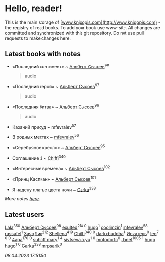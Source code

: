 # Hello, reader!
This is the main storage of [www.knigopis.com](http://www.knigopis.com) - the registry of read books.
To add your book use www-site. All changes are committed and synchronized with this git repository.
Do not use pull requests to make changes here.


## Latest books with notes
* «Последний континент» ~ [Альберт Сысоев](users/474/47446642-vkontakte)<sup>98</sup>
    > audio

* «Последний герой» ~ [Альберт Сысоев](users/474/47446642-vkontakte)<sup>97</sup>
    > audio

* «Последняя битва» ~ [Альберт Сысоев](users/474/47446642-vkontakte)<sup>96</sup>
    > audio

* Казачий присуд ~ [mfevralev](users/140/140966150-vkontakte)<sup>57</sup>

* В родных местах ~ [mfevralev](users/140/140966150-vkontakte)<sup>56</sup>

* «Серебряное кресло» ~ [Альберт Сысоев](users/474/47446642-vkontakte)<sup>95</sup>

* Соглашение 3 ~ [Chiffi](users/105/105831994080785626680-google)<sup>340</sup>

* «Интересные времена» ~ [Альберт Сысоев](users/474/47446642-vkontakte)<sup>102</sup>

* «Принц Каспиан» ~ [Альберт Сысоев](users/474/47446642-vkontakte)<sup>101</sup>

* Я надену платье цвета ночи ~ [Garka](users/115/115753719718250012620-google)<sup>338</sup>


_More notes [here](latest_books_with_notes.md)._


## Latest users
[Lala](users/761/76187635-vkontakte)<sup>350</sup> 
[Альберт Сысоев](users/474/47446642-vkontakte)<sup>98</sup> 
[exulted](users/100/100599204551896265722-google)<sup>218</sup> 
[](users/112/112452730042794139520-google)<sup>0</sup> 
[hugo](users/105/105063533945004840111-google)<sup>1</sup> 
[coolimzin](users/103/103740865919918334913-google)<sup>1</sup> 
[mfevralev](users/140/140966150-vkontakte)<sup>58</sup> 
[rassafel](users/101/101533900657595416506-google)<sup>1</sup> 
[ЗаяцЛис](users/112/112388384595246311466-google)<sup>212</sup> 
[Shellena](users/134/13413591548892934957-mailru)<sup>419</sup> 
[Chiffi](users/105/105831994080785626680-google)<sup>340</sup> 
[](users/112/112599544475740205056-google)<sup>0</sup> 
[darkxbuddha](users/115/115058436318443463985-google)<sup>4</sup> 
[Искатель](users/101/101980499685087277277-google)<sup>0</sup> 
[leo](users/106/106915386474260202605-google)<sup>7</sup> 
[](users/366/366598618-yandex)<sup>0</sup> 
[](users/108/108866662388308228322-google)<sup>0</sup> 
[4apa](users/117/117392596378069249667-google)<sup>170</sup> 
[](users/112/112183430504883294367-google)<sup>0</sup> 
[suhoff mary](users/117/117227278555818237332-google)<sup>1</sup> 
[](users/116/116049106351328726122-google)<sup>4</sup> 
[sivtseva.a.yu](users/595/595923033-yandex)<sup>1</sup> 
[](users/649/6492441105371634172-mailru)<sup>0</sup> 
[motodorfc](users/112/112780369475521902606-google)<sup>0</sup> 
[Janet](users/108/108113656204404967440-google)<sup>1005</sup> 
[](users/109/109363607816033953885-google)<sup>1</sup> 
[hugo hugo](users/352/3528984039845110263-mailru)<sup>1</sup> 
[](users/385/385759182-vkontakte)<sup>0</sup> 
[Garka](users/115/115753719718250012620-google)<sup>338</sup> 
[mrpsarik](users/386/38646651-vkontakte)<sup>0</sup> 


_08.04.2023 17:51:50_
